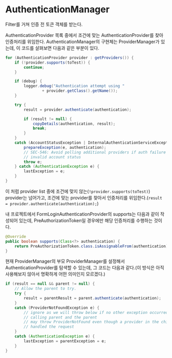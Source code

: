 # AuthenticationManager

Filter를 거쳐 인증 전 토큰 객체를 받는다.

AuthenticationProvider 목록 중에서 조건에 맞는 AuthenticationProvider를 찾아 인증처리를 위임한다. AuthenticationManager의 구현체는 ProviderManager가 있는데, 이 코드를 살펴보면 다음과 같은 부분이 있다.

```java
for (AuthenticationProvider provider : getProviders()) {
    if (!provider.supports(toTest)) {
        continue;
    }

    if (debug) {
        logger.debug("Authentication attempt using "
                + provider.getClass().getName());
    }

    try {
        result = provider.authenticate(authentication);

        if (result != null) {
            copyDetails(authentication, result);
            break;
        }
    }
    catch (AccountStatusException | InternalAuthenticationServiceException e) {
        prepareException(e, authentication);
        // SEC-546: Avoid polling additional providers if auth failure is due to
        // invalid account status
        throw e;
    } catch (AuthenticationException e) {
        lastException = e;
    }
}
```

이 처럼 provider list 중에 조건에 맞지 않는(`!provider.supports(toTest)`) provider는 넘어가고, 조건에 맞는 provider를 찾아서 인증처리를 위임한다.(`result = provider.authenticate(authentication);`)

내 프로젝트에서 FormLoginAuthenticationProvider의 supports는 다음과 같이 작성되어 있는데, PreAuthorizationToken일 경우에만 해당 인증처리를 수행하는 것이다.

```java
@Override
public boolean supports(Class<?> authentication) {
    return PreAuthorizationToken.class.isAssignableFrom(authentication);
}
```

현재 ProviderManager의 부모 ProviderManager를 설정해서 AuthenticationProvider를 탐색할 수 있는데, 그 코드는 다음과 같다.(이 방식은 아직 사용해보지 않아서 명확하게 어떤 의미인지 모르겠다.)

```java
if (result == null && parent != null) {
    // Allow the parent to try.
    try {
        result = parentResult = parent.authenticate(authentication);
    }
    catch (ProviderNotFoundException e) {
        // ignore as we will throw below if no other exception occurred prior to
        // calling parent and the parent
        // may throw ProviderNotFound even though a provider in the child already
        // handled the request
    }
    catch (AuthenticationException e) {
        lastException = parentException = e;
    }
}
```
